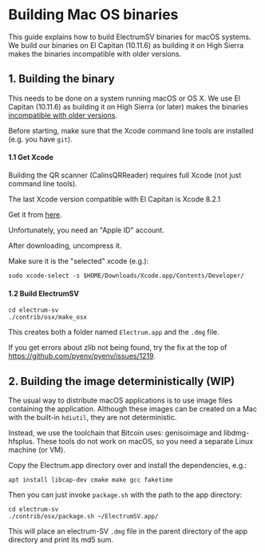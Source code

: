 Building Mac OS binaries
========================

This guide explains how to build ElectrumSV binaries for macOS systems.
We build our binaries on El Capitan (10.11.6) as building it on High Sierra
makes the binaries incompatible with older versions.

## 1. Building the binary

This needs to be done on a system running macOS or OS X. We use El
Capitan (10.11.6) as building it on High Sierra (or later) makes the
binaries [incompatible with older
versions](https://github.com/pyinstaller/pyinstaller/issues/1191).

Before starting, make sure that the Xcode command line tools are
installed (e.g. you have `git`).

#### 1.1 Get Xcode

Building the QR scanner (CalinsQRReader) requires full Xcode (not just
command line tools).

The last Xcode version compatible with El Capitan is Xcode 8.2.1

Get it from [here](https://developer.apple.com/download/more/).

Unfortunately, you need an "Apple ID" account.

After downloading, uncompress it.

Make sure it is the "selected" xcode (e.g.):

    sudo xcode-select -s $HOME/Downloads/Xcode.app/Contents/Developer/


#### 1.2 Build ElectrumSV

    cd electrum-sv
    ./contrib/osx/make_osx

This creates both a folder named `Electrum.app` and the `.dmg` file.

If you get errors about zlib not being found, try the fix at the top of
https://github.com/pyenv/pyenv/issues/1219.


## 2. Building the image deterministically (WIP)

The usual way to distribute macOS applications is to use image files
containing the application. Although these images can be created on a
Mac with the built-in `hdiutil`, they are not deterministic.

Instead, we use the toolchain that Bitcoin uses: genisoimage and
libdmg-hfsplus.  These tools do not work on macOS, so you need a
separate Linux machine (or VM).

Copy the Electrum.app directory over and install the dependencies, e.g.:

    apt install libcap-dev cmake make gcc faketime

Then you can just invoke `package.sh` with the path to the app directory:

    cd electrum-sv
    ./contrib/osx/package.sh ~/ElectrumSV.app/

This will place an electrum-SV `.dmg` file in the parent directory of the
app directory and print its md5 sum.
